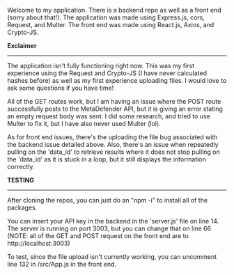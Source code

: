 Welcome to my application. There is a backend repo as well as a front end (sorry about that!). The application was made using Express.js, cors, Request, and Multer. The front end was made using React.js, Axios, and Crypto-JS.

**Exclaimer**
___________________________________________________________________________
The application isn't fully functioning right now. This was my first experience using the Request and Crypto-JS (I have never calculated hashes before) as well as my first experience uploading files. I would love to ask some questions if you have time!

All of the GET routes work, but I am having an issue where the POST route successfully posts to the MetaDefender API, but it is giving an error stating an empty request body was sent. I did some research, and tried to use Multer to fix it, but I have also never used Multer (lol).

As for front end issues, there's the uploading the file bug associated with the backend issue detailed above. Also, there's an issue when repeatedly pulling on the 'data_id' to retrieve results where it does not stop pulling on the 'data_id' as it is stuck in a loop, but it still displays the information correctly.


**TESTING**
___________________________________________________________________________
After cloning the repos, you can just do an "npm -i" to install all of the packages.

You can insert your API key in the backend in the 'server.js' file on line 14. The server is running on port 3003, but you can change that on line 66 (NOTE: all of the GET and POST request on the front end are to http://localhost:3003)

To test, since the file upload isn't currently working, you can uncomment line 132 in /src/App.js in the front end.
